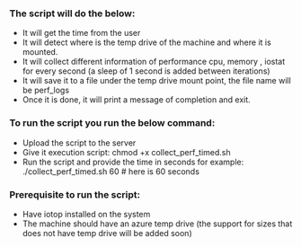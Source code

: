 ### The script will do the below:
-	It will get the time from the user
-	It will detect where is the temp drive of the machine and where it is mounted.
-	It will collect different information of performance cpu, memory , iostat for every second (a sleep of 1 second is added between iterations)
-	It will save it to a file under the temp drive mount point, the file name will be perf_logs
-	Once it is done, it will print a message of completion and exit.

### To run the script you run the below command:
-	Upload the script to the server
-	Give it execution script: chmod +x collect_perf_timed.sh
-	Run the script and provide the time in seconds for example:
./collect_perf_timed.sh 60 # here is 60 seconds

### Prerequisite to run the script:
-	Have iotop installed on the system
-	The machine should have an azure temp drive (the support for sizes that does not have temp drive will be added soon)
